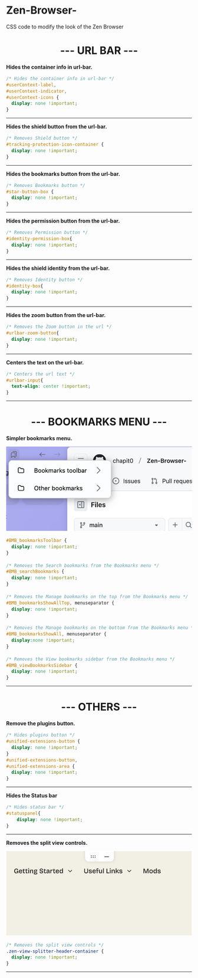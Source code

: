 # Zen-Browser-
CSS code to modify the look of the Zen Browser

<div align="center">

# --- URL BAR ---

</div>

**Hides the container info in url-bar.**
```css
/* Hides the container info in url-bar */
#userContext-label,
#userContext-indicator,
#userContext-icons {
  display: none !important;
}
```
---
**Hides the shield button from the url-bar.**
```css
/* Removes Shield button */
#tracking-protection-icon-container {
  display: none !important;
}
```
---
**Hides the bookmarks button from the url-bar.**
```css
/* Removes Bookmarks button */
#star-button-box {
  display: none !important;
}
```
---
**Hides the permission button from the url-bar.**
```css
/* Removes Permission button */
#identity-permission-box{
  display: none !important;
}
```
---
**Hides the shield identity from the url-bar.**
```css
/* Removes Identity button */
#identity-box{
  display: none !important;
}
```
---
**Hides the zoom button from the url-bar.**
```css
/* Removes the Zoom button in the url */
#urlbar-zoom-button{
  display: none !important;
}
```
---
**Centers the text on the url-bar.**
```css
/* Centers the url text */
#urlbar-input{
  text-align: center !important;
}
```
---
<div align="center">

# --- BOOKMARKS MENU ---

</div>

**Simpler bookmarks menu.**

![bookmarks](https://github.com/chapit0/Zen-Browser-/blob/6bab99f6a1216710002389401db4c708dec7eda8/bookmarks.png)
```css
#BMB_bookmarksToolbar {
  display: none !important;
}

/* Removes the Search bookmarks from the Bookmarks menu */
#BMB_searchBookmarks {
  display: none !important;
}

/* Removes the Manage bookmarks on the top from the Bookmarks menu */
#BMB_bookmarksShowAllTop, menuseparator {
  display: none !important;
}

/* Removes the Manage bookmarks on the bottom from the Bookmarks menu */
#BMB_bookmarksShowAll, menuseparator {
  display:none !important;
}

/* Removes the View bookmarks sidebar from the Bookmarks menu */
#BMB_viewBookmarksSidebar {
  display: none !important;
}
```
---

<div align="center">

# --- OTHERS ---

</div>

**Remove the plugins button.**
```css
/* Hides plugins button */
#unified-extensions-button {
  display: none !important;
}
#unified-extensions-button,
#unified-extensions-area {
  display: none !important;
}
```
----
**Hides the Status bar**
```css
/* Hides status bar */
#statuspanel{
    display: none !important;
}
```
---
**Removes the split view controls.**

![splitView](https://github.com/chapit0/Zen-Browser-/blob/5f0ec9e6897ac8f71020eb1a07c917dcbf2a543f/splitView.png)
```css
/* Removes the split view controls */
.zen-view-splitter-header-container {
  display: none !important;
}
```
---
